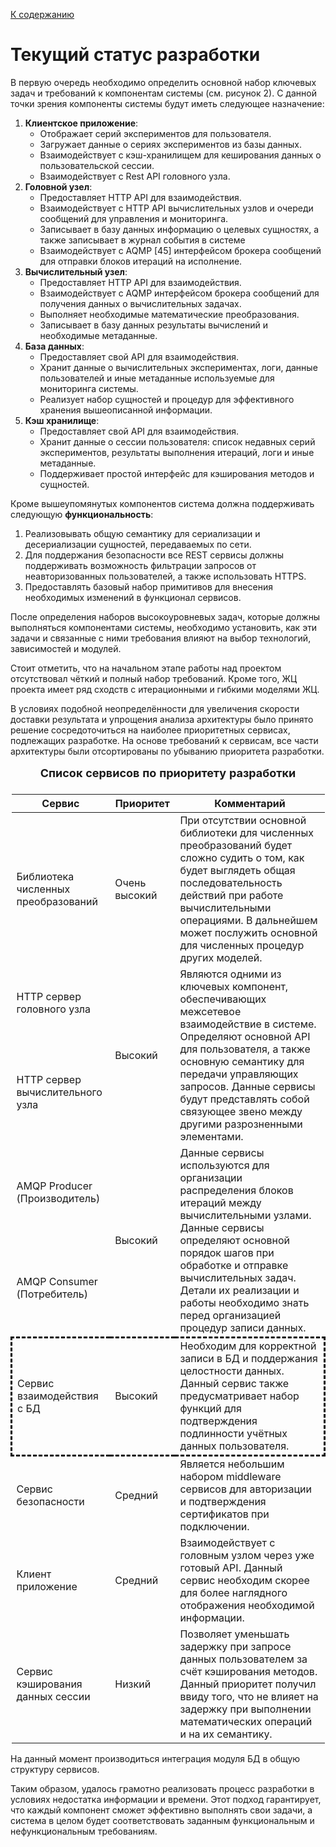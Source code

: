 [К содержанию](DocPage.md)

# Текущий статус разработки


В первую очередь необходимо определить основной набор ключевых задач и требований к компонентам системы (см. рисунок 2). С данной точки зрения компоненты системы будут иметь следующее назначение:

1. **Клиентское приложение**:
    - Отображает серий экспериментов для пользователя.
    - Загружает данные о сериях экспериментов из базы данных.
    - Взаимодействует с кэш-хранилищем для кеширования данных о пользовательской сессии.
    - Взаимодействует с Rest API головного узла.
2. **Головной узел**:
    - Предоставляет HTTP API для взаимодействия.
    - Взаимодействует с HTTP API вычислительных узлов и очереди сообщений для управления и мониторинга.
    - Записывает в базу данных информацию о целевых сущностях, а также записывает в журнал события в системе
    - Взаимодействует с AQMP [45] интерфейсом брокера сообщений для отправки блоков итераций на исполнение.
3. **Вычислительный узел**:
    - Предоставляет HTTP API для взаимодействия.
    - Взаимодействует с AQMP интерфейсом брокера сообщений для получения данных о вычислительных задачах.
    - Выполняет необходимые математические преобразования.
    - Записывает в базу данных результаты вычислений и необходимые метаданные.
4. **База данных**:
    - Предоставляет свой API для взаимодействия.
    - Хранит данные о вычислительных экспериментах, логи, данные пользователей и иные метаданные используемые для мониторинга системы.
    - Реализует набор сущностей и процедур для эффективного хранения вышеописанной информации.
5. **Кэш хранилище**:
    - Предоставляет свой API для взаимодействия.
    - Хранит данные о сессии пользователя: список недавных серий экспериментов, результаты выполнения итераций, логи и иные метаданные.
    - Поддерживает простой интерфейс для кэширования методов и сущностей.

Кроме вышеупомянутых компонентов система должна поддерживать следующую **функциональность**:
1. Реализовывать общую семантику для сериализации и десериализации сущностей, передаваемых по сети.
2. Для поддержания безопасности все REST сервисы должны поддерживать возможность фильтрации запросов от неавторизованных пользователей, а также использовать HTTPS.
3. Предоставлять базовый набор примитивов для внесения необходимых изменений в функционал сервисов.

После определения наборов высокоуровневых задач, которые должны выполняться компонентами системы,
необходимо установить, как эти задачи и связанные с ними требования влияют на выбор технологий, зависимостей
и модулей.


Стоит отметить, что на начальном этапе работы над проектом отсутствовал чёткий и полный набор требований.
Кроме того, ЖЦ проекта имеет ряд сходств с итерационными и гибкими моделями ЖЦ.

В условиях подобной неопределённости для увеличения скорости доставки результата и упрощения анализа
архитектуры было принято решение сосредоточиться на наиболее приоритетных сервисах, 
подлежащих разработке. На основе требований к сервисам, все части архитектуры были отсортированы по
убыванию приоритета разработки.


<table>
<caption style =
"
  caption-side: top;
  text-align: center;
  padding-bottom: 10px;
  font-weight: bold;
   font-size: 18px;
"
>Список сервисов по приоритету разработки</caption>
    <thead>
        <tr>
            <th>Сервис</th>
            <th>Приоритет</th>
            <th>Комментарий</th>
        </tr>
    </thead>
    <tbody>
        <tr>
            <td>Библиотека численных преобразований</td>
            <td>Очень высокий</td>
            <td>При отсутствии основной библиотеки для численных преобразований будет
                сложно судить о том, как будет выглядеть общая последовательность действий при
                работе вычислительными операциями. В дальнейшем может послужить основной для численных
                процедур других моделей.</td>
        </tr>
        <tr>
            <td>HTTP сервер головного узла</td>
            <td rowspan=2>Высокий</td>
            <td rowspan=2> Являются одними из ключевых компонент, обеспечивающих межсетевое взаимодействие в системе.
                Определяют основной API для пользователя, а также основную семантику для передачи управляющих запросов.
                Данные сервисы будут представлять собой связующее звено между другими разрозненными элементами.
            </td>
        </tr>
        <tr>
          <td>HTTP сервер вычислительного узла</td>
        </tr>
        <tr>
            <td>AMQP Producer (Производитель)</td>
            <td rowspan=2>Высокий</td>
            <td rowspan=2> Данные сервисы используются для организации распределения блоков итераций между
                           вычислительными узлами. Данные сервисы определяют основной порядок шагов при обработке и 
                           отправке вычислительных задач. Детали их реализации и работы необходимо знать перед
                           организацией процедур записи данных.
            </td>
        </tr>
        <tr>
          <td>AMQP Consumer (Потребитель)</td>
        </tr>
        <tr style ="border: 3px dashed black;">
            <td>Сервис взаимодействия с БД</td>
            <td>Высокий</td>
            <td>Необходим для корректной записи в БД и поддержания целостности данных. Данный сервис также предусматривает набор функций для подтверждения подлинности учётных данных пользователя.</td>
        </tr>
        <tr>
            <td>Сервис безопасности</td>
            <td>Средний</td>
            <td>Является небольшим набором middleware сервисов для авторизации и подтверждения сертификатов при подключении.</td>
        </tr>
        <tr>
            <td>Клиент приложение</td>
            <td>Средний</td>
            <td>Взаимодействует с головным узлом через уже готовый API. Данный сервис необходим скорее для более наглядного отображения необходимой информации.</td>
        </tr>
        <tr>
            <td>Сервис кэширования данных сессии</td>
            <td>Низкий</td>
            <td>Позволяет уменьшать задержку при запросе данных пользователем за счёт кэширования методов. Данный приоритет получил ввиду того, что не влияет на задержку при выполнении математических операций и на их семантику.</td>
        </tr>
    </tbody>
</table>

На данный момент производиться интеграция модуля БД в общую структуру сервисов.

Таким образом, удалось грамотно реализовать процесс разработки в условиях недостатка информации и времени.
Этот подход гарантирует, что каждый компонент сможет эффективно выполнять свои задачи,
а система в целом будет соответствовать заданным функциональным и нефункциональным требованиям.
